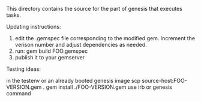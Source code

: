 This directory contains the source for the part of genesis that executes tasks.

Updating instructions:

1) edit the .gemspec file corresponding to the modified gem.  Increment the verison number and adjust dependencies as needed.
2) run: gem build FOO.gemspec
3) publish it to your gemserver

Testing ideas:

in the testenv or an already booted genesis image
scp source-host:FOO-VERSION.gem .
gem install ./FOO-VERSION.gem
use irb or genesis command
